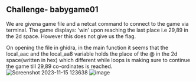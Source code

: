 ## **Challenge**- babygame01

We are givena game file and a netcat command to connect to the game via terminal. The game displays: 'win' upon reaching the last place i.e 29,89 in the 2d space. However this does not give us the flag. 

On opening the file in ghidra, in the main function it seems that the local_aac and the local_aa8 variable holds the place of the @ in the 2d space(written in hex) which different while loops is making sure to continue the game till 29,89 co-ordinates is reached.  ![Screenshot 2023-11-15 123638](https://github.com/Hackurman01/ctp-2/assets/144946633/e23d47ea-b2c2-4697-a93f-b0e9304245b9) 
![image](https://github.com/Hackurman01/ctp-2/assets/144946633/aa457c64-a33e-4de0-9a59-dec39a7fc437)

